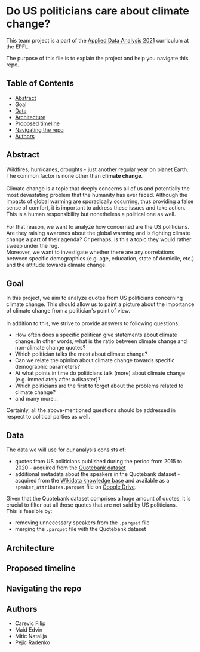 # Do US politicians care about climate change?
<!-- omit in toc -->

This team project is a part of the [Applied Data Analysis 2021](https://dlab.epfl.ch/teaching/fall2021/cs401/) curriculum at the EPFL.

The purpose of this file is to explain the project and help you navigate this repo.

## Table of Contents
- [Abstract](#abstract)
- [Goal](#goal)
- [Data](#data)
- [Architecture](#architecture)
- [Proposed timeline](#proposed-timeline)
- [Navigating the repo](#navigating-the-repo)
- [Authors](#authors)


## Abstract
Wildfires, hurricanes, droughts - just another regular year on planet Earth. The common factor is none other than **climate change**.
<br><br>
Climate change is a topic that deeply concerns all of us and potentially the most devastating problem that the humanity has ever faced. Although the impacts of global warming are sporadically occurring, thus providing a false sense of comfort, it is important to address these issues and take action. This is a human responsibility but nonetheless a political one as well.
<br><br>
For that reason, we want to analyze how concerned are the US politicians. Are they raising awarenes about the global warming and is fighting climate change a part of their agenda? Or perhaps, is this a topic they would rather sweep under the rug.
<br>
Moreover, we want to investigate whether there are any correlations between specific demographics (e.g. age, education, state of domicile, etc.) and the attitude towards climate change.


## Goal
In this project, we aim to analyze quotes from US politicians concerning climate change. This should allow us to paint a picture about the importance of climate change from a politician's point of view.
<br><br>
In addition to this, we strive to provide answers to following questions:
- How often does a specific politican give statements about climate change. In other words, what is the ratio between climate change and non-climate change quotes?
- Which politician talks the most about climate change?
- Can we relate the opinion about climate change towards specific demographic parameters?
- At what points in time do politicians talk (more) about climate change (e.g. immediately after a disaster)?
- Which politicians are the first to forget about the problems related to climate change?
- and many more...

Certainly, all the above-mentioned questions should be addressed in respect to political parties as well.

## Data
The data we will use for our analysis consists of:
- quotes from US politicians published during the period from 2015 to 2020 - acquired from the [Quotebank dataset](https://dlab.epfl.ch/people/west/pub/Vaucher-Spitz-Catasta-West_WSDM-21.pdf)
- additional metadata about the speakers in the Quotebank dataset - acquired from the [Wikidata knowledge base](https://www.wikidata.org/wiki/Wikidata:Main_Page) and available as a `speaker_attributes.parquet` file on [Google Drive](https://drive.google.com/drive/folders/1VAFHacZFh0oxSxilgNByb1nlNsqznUf0).


Given that the Quotebank dataset comprises a huge amount of quotes, it is crucial to filter out all those quotes that are not said by US politicians.
<br>
This is feasible by:

- removing unnecessary speakers from the `.parquet` file
- merging the `.parquet` file with the Quotebank dataset

## Architecture
<!-- todo -->

## Proposed timeline
<!-- todo -->

## Navigating the repo
<!-- todo -->

## Authors
- Carevic Filip
- Maid Edvin
- Mitic Natalija
- Pejic Radenko